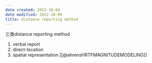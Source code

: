 ```yaml
---
date created: 2022-10-04
date modified: 2022-10-09
title: distance reporting method
---
```


三类distance reporting method

1. verbal report
2. direct-location
3. spatial representation
[[@ahrensHRTFMAGNITUDEMODELING]]